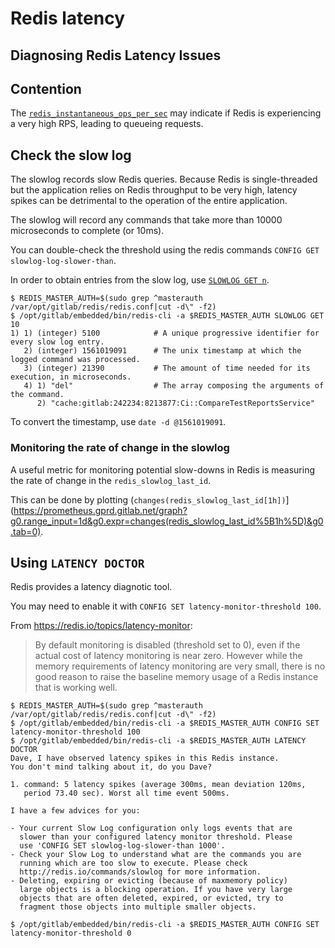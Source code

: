 # Redis latency

## Diagnosing Redis Latency Issues

## Contention

The [`redis_instantaneous_ops_per_sec`](https://prometheus.gprd.gitlab.net/graph?g0.range_input=1h&g0.expr=redis_instantaneous_ops_per_sec&g0.tab=0) may indicate if Redis is experiencing a very high RPS, leading to queueing requests.

## Check the slow log

The slowlog records slow Redis queries. Because Redis is single-threaded but the application relies on Redis throughput to be very high, latency spikes can be detrimental to the operation of the entire application.

The slowlog will record any commands that take more than 10000 microseconds to complete (or 10ms).

You can double-check the threshold using the redis commands `CONFIG GET slowlog-log-slower-than`.

In order to obtain entries from the slow log, use [`SLOWLOG GET n`](https://redis.io/commands/slowlog).

```shell
$ REDIS_MASTER_AUTH=$(sudo grep ^masterauth /var/opt/gitlab/redis/redis.conf|cut -d\" -f2)
$ /opt/gitlab/embedded/bin/redis-cli -a $REDIS_MASTER_AUTH SLOWLOG GET 10
1) 1) (integer) 5100            # A unique progressive identifier for every slow log entry.
   2) (integer) 1561019091      # The unix timestamp at which the logged command was processed.
   3) (integer) 21390           # The amount of time needed for its execution, in microseconds.
   4) 1) "del"                  # The array composing the arguments of the command.
      2) "cache:gitlab:242234:8213877:Ci::CompareTestReportsService"
```

To convert the timestamp, use `date -d @1561019091`.

### Monitoring the rate of change in the slowlog

A useful metric for monitoring potential slow-downs in Redis is measuring the rate of change in the `redis_slowlog_last_id`.

This can be done by plotting (`changes(redis_slowlog_last_id[1h])`](https://prometheus.gprd.gitlab.net/graph?g0.range_input=1d&g0.expr=changes(redis_slowlog_last_id%5B1h%5D)&g0.tab=0).

## Using `LATENCY DOCTOR`

Redis provides a latency diagnotic tool.

You may need to enable it with `CONFIG SET latency-monitor-threshold 100`.

From https://redis.io/topics/latency-monitor:

> By default monitoring is disabled (threshold set to 0), even if the actual cost of latency monitoring is near zero. However while the memory requirements of latency monitoring are very small, there is no good reason to raise the baseline memory usage of a Redis instance that is working well.

```shell
$ REDIS_MASTER_AUTH=$(sudo grep ^masterauth /var/opt/gitlab/redis/redis.conf|cut -d\" -f2)
$ /opt/gitlab/embedded/bin/redis-cli -a $REDIS_MASTER_AUTH CONFIG SET latency-monitor-threshold 100
$ /opt/gitlab/embedded/bin/redis-cli -a $REDIS_MASTER_AUTH LATENCY DOCTOR
Dave, I have observed latency spikes in this Redis instance.
You don't mind talking about it, do you Dave?

1. command: 5 latency spikes (average 300ms, mean deviation 120ms,
   period 73.40 sec). Worst all time event 500ms.

I have a few advices for you:

- Your current Slow Log configuration only logs events that are
  slower than your configured latency monitor threshold. Please
  use 'CONFIG SET slowlog-log-slower-than 1000'.
- Check your Slow Log to understand what are the commands you are
  running which are too slow to execute. Please check
  http://redis.io/commands/slowlog for more information.
- Deleting, expiring or evicting (because of maxmemory policy)
  large objects is a blocking operation. If you have very large
  objects that are often deleted, expired, or evicted, try to
  fragment those objects into multiple smaller objects.

$ /opt/gitlab/embedded/bin/redis-cli -a $REDIS_MASTER_AUTH CONFIG SET latency-monitor-threshold 0
```
